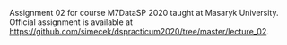 Assignment 02 for course M7DataSP 2020 taught at Masaryk University. Official assignment is available at https://github.com/simecek/dspracticum2020/tree/master/lecture_02.
